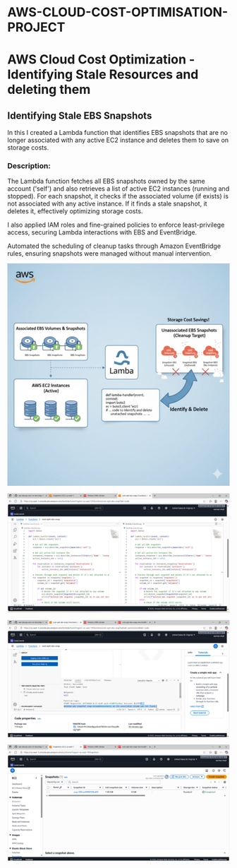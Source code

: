 # AWS-CLOUD-COST-OPTIMISATION-PROJECT
# AWS Cloud Cost Optimization - Identifying Stale Resources and deleting them

## Identifying Stale EBS Snapshots

In this I created a Lambda function that identifies EBS snapshots that are no longer associated with any active EC2 instance and deletes them to save on storage costs.

### Description:

The Lambda function fetches all EBS snapshots owned by the same account ('self') and also retrieves a list of active EC2 instances (running and stopped). For each snapshot, it checks if the associated volume (if exists) is not associated with any active instance. If it finds a stale snapshot, it deletes it, effectively optimizing storage costs.

I also applied IAM roles and fine-grained policies to enforce least-privilege access, securing Lambda interactions with EBS and EventBridge.

Automated the scheduling of cleanup tasks through Amazon EventBridge rules, ensuring snapshots were managed without manual intervention.

![alt text](Gemini_Generated_Image_cnq985cnq985cnq9.png)

![alt text](<Screenshot (90).png>)

![alt text](<Screenshot (89).png>)

![alt text](<Screenshot (88).png>)


